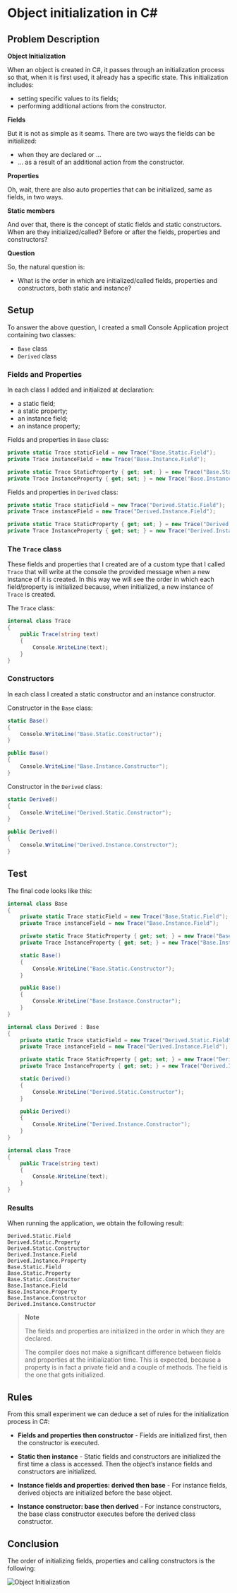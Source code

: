 # Object initialization in C#

## Problem Description

**Object Initialization**

When an object is created in C#, it passes through an initialization process so that, when it is first used, it already has a specific state. This initialization includes:

- setting specific values to its fields;
- performing additional actions from the constructor.

**Fields**

But it is not as simple as it seams. There are two ways the fields can be initialized:

- when they are declared or ...
- ... as a result of an additional action from the constructor.

**Properties**

Oh, wait, there are also auto properties that can be initialized, same as fields, in two ways.

**Static members**

And over that, there is the concept of static fields and static constructors. When are they initialized/called? Before or after the fields, properties and constructors?

**Question**

So, the natural question is:

- What is the order in which are initialized/called fields, properties and constructors, both static and instance?

## Setup

To answer the above question, I created a small Console Application project containing two classes:

- `Base` class
- `Derived` class

### Fields and Properties

In each class I added and initialized at declaration:

- a static field;
- a static property;
- an instance field;
- an instance property;

Fields and properties in `Base` class:

```csharp
private static Trace staticField = new Trace("Base.Static.Field");
private Trace instanceField = new Trace("Base.Instance.Field");

private static Trace StaticProperty { get; set; } = new Trace("Base.Static.Property");
private Trace InstanceProperty { get; set; } = new Trace("Base.Instance.Property");
```

Fields and properties in `Derived` class:

```csharp
private static Trace staticField = new Trace("Derived.Static.Field");
private Trace instanceField = new Trace("Derived.Instance.Field");

private static Trace StaticProperty { get; set; } = new Trace("Derived.Static.Property");
private Trace InstanceProperty { get; set; } = new Trace("Derived.Instance.Property");
```

### The `Trace` class

These fields and properties that I created are of a custom type that I called `Trace` that will write at the console the provided message when a new instance of it is created. In this way we will see the order in which each field/property is initialized because, when initialized, a new instance of `Trace` is created.

The `Trace` class:

```csharp
internal class Trace
{
	public Trace(string text)
	{
		Console.WriteLine(text);
	}
}
```

### Constructors

In each class I created a static constructor and an instance constructor.

Constructor in the `Base` class:

```csharp
static Base()
{
    Console.WriteLine("Base.Static.Constructor");
}

public Base()
{
    Console.WriteLine("Base.Instance.Constructor");
}
```

Constructor in the `Derived` class:

```csharp
static Derived()
{
    Console.WriteLine("Derived.Static.Constructor");
}

public Derived()
{
    Console.WriteLine("Derived.Instance.Constructor");
}
```

## Test

The final code looks like this:

```csharp
internal class Base
{
    private static Trace staticField = new Trace("Base.Static.Field");
    private Trace instanceField = new Trace("Base.Instance.Field");

    private static Trace StaticProperty { get; set; } = new Trace("Base.Static.Property");
    private Trace InstanceProperty { get; set; } = new Trace("Base.Instance.Property");

    static Base()
    {
        Console.WriteLine("Base.Static.Constructor");
    }

    public Base()
    {
        Console.WriteLine("Base.Instance.Constructor");
    }
}

internal class Derived : Base
{
    private static Trace staticField = new Trace("Derived.Static.Field");
    private Trace instanceField = new Trace("Derived.Instance.Field");

    private static Trace StaticProperty { get; set; } = new Trace("Derived.Static.Property");
    private Trace InstanceProperty { get; set; } = new Trace("Derived.Instance.Property");

    static Derived()
    {
        Console.WriteLine("Derived.Static.Constructor");
    }

    public Derived()
    {
        Console.WriteLine("Derived.Instance.Constructor");
    }
}

internal class Trace
{
    public Trace(string text)
    {
        Console.WriteLine(text);
    }
}
```

### Results

When running the application, we obtain the following result:

```
Derived.Static.Field
Derived.Static.Property
Derived.Static.Constructor
Derived.Instance.Field
Derived.Instance.Property
Base.Static.Field
Base.Static.Property
Base.Static.Constructor
Base.Instance.Field
Base.Instance.Property
Base.Instance.Constructor
Derived.Instance.Constructor
```

> **Note**
>
> The fields and properties are initialized in the order in which they are declared.
>
> The compiler does not make a significant difference between fields and properties at the initialization time. This is expected, because a property is in fact a private field and a couple of methods. The field is the one that gets initialized.

## Rules

From this small experiment we can deduce a set of rules for the initialization process in C#:

- **Fields and properties then constructor** - Fields are initialized first, then the constructor is executed.
- **Static then instance** - Static fields and constructors are initialized the first time a class is accessed.  Then the object’s instance fields and constructors are  initialized.
- **Instance fields and properties: derived then base** - For instance fields, derived objects are initialized before the base object.

- **Instance constructor: base then derived** - For instance constructors, the base class constructor executes before the derived class constructor.

## Conclusion

The order of initializing fields, properties and calling constructors is the following:

![Object Initialization](object-initialization.drawio.png)



